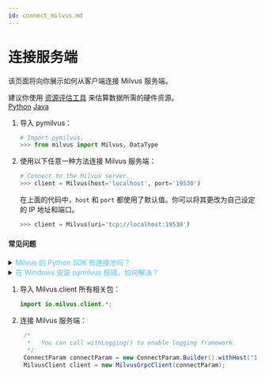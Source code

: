 ```yaml
---
id: connect_milvus.md
---
```


# 连接服务端

该页面将向你展示如何从客户端连接 Milvus 服务端。 

<div class="alert note">
建议你使用 <a href="https://milvus.io/tools/sizing">资源评估工具</a> 来估算数据所需的硬件资源。
</div>

<div class="filter">
<a href="#Python">Python</a> <a href="#Java">Java</a>
</div>

<div class="filter-Python" markdown="block">

1. 导入 pymilvus：

   ```python
   # Import pymilvus.
   >>> from milvus import Milvus, DataType
   ```

2. 使用以下任意一种方法连接 Milvus 服务端：

   ```python
   # Connect to the Milvus server.
   >>> client = Milvus(host='localhost', port='19530')
   ```

   <div class="alert note">
   在上面的代码中，<code>host</code> 和 <code>port</code> 都使用了默认值。你可以将其更改为自己设定的 IP 地址和端口。
   </div>

   ```python
   >>> client = Milvus(uri='tcp://localhost:19530')
   ```

#### 常见问题

<details>
<summary><font color="#4fc4f9">Milvus 的 Python SDK 有连接池吗？</font></summary>
{{fragments/faq_pymilvus_connection_pool.md}}
</details>
<details>
<summary><font color="#4fc4f9">在 Windows 安装 pymilvus 报错，如何解决？</font></summary>
{{fragments/faq_pymilvus_install_error.md}}
</details>

</div>

<div class="filter-Java" markdown="block">

1. 导入 Milvus.client 所有相关包：

   ```java
   import io.milvus.client.*;
   ```

2. 连接 Milvus 服务端：

   ```java
    /*
     *   You can call withLogging() to enable logging framework.
     */
    ConnectParam connectParam = new ConnectParam.Builder().withHost("127.0.0.1").withPort(19530).build();
    MilvusClient client = new MilvusGrpcClient(connectParam);
    ```
</div>